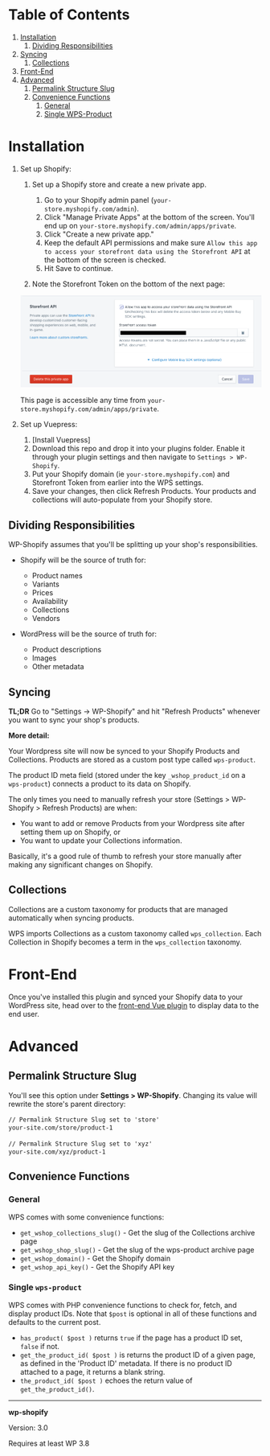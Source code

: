 
# Table of Contents

1.  [Installation](#installation)
    1.  [Dividing Responsibilities](#dividing-responsibilities)
1.  [Syncing](#syncing)
    1.  [Collections](#collections)
1.  [Front-End](#front-end)
1.  [Advanced](#advanced)
    1.  [Permalink Structure Slug](#permalink-structure-slug)
    1.  [Convenience Functions](#convenience-functions)
        1.  [General](#general)
        1.  [Single WPS-Product](#single-wps-product)

# Installation

1.  Set up Shopify:

    1.  Set up a Shopify store and create a new private app.

        1.  Go to your Shopify admin panel (`your-store.myshopify.com/admin`).
        1.  Click "Manage Private Apps" at the bottom of the screen. You'll end up on `your-store.myshopify.com/admin/apps/private`.
        1.  Click "Create a new private app."
        1.  Keep the default API permissions and make sure `Allow this app to access your storefront data using the Storefront API` at the bottom of the screen is checked.
        1.  Hit Save to continue.

    1.  Note the Storefront Token on the bottom of the next page:

    ![Screenshot showing a visual reference for the storefront token](docs/storefront-access-token.png)

    This page is accessible any time from `your-store.myshopify.com/admin/apps/private`.

1.  Set up Vuepress:
    1.  [Install Vuepress]
    1.  Download this repo and drop it into your plugins folder. Enable it through your plugin settings and then navigate to `Settings > WP-Shopify`.
    1.  Put your Shopify domain (ie `your-store.myshopify.com`) and Storefront Token from earlier into the WPS settings.
    1.  Save your changes, then click Refresh Products. Your products and collections will auto-populate from your Shopify store.

## Dividing Responsibilities

WP-Shopify assumes that you'll be splitting up your shop's responsibilities.

-   Shopify will be the source of truth for:
    -   Product names
    -   Variants
    -   Prices
    -   Availability
    -   Collections
    -   Vendors
-   WordPress will be the source of truth for:

    -   Product descriptions
    -   Images
    -   Other metadata

## Syncing

**TL;DR** Go to "Settings -> WP-Shopify" and hit "Refresh Products" whenever you want to sync your shop's products.

**More detail:**

Your Wordpress site will now be synced to your Shopify Products and Collections. Products are stored as a custom post type called `wps-product`.

The product ID meta field (stored under the key `_wshop_product_id` on a `wps-product`) connects a product to its data on Shopify.

The only times you need to manually refresh your store (Settings > WP-Shopify > Refresh Products) are when:

-   You want to add or remove Products from your Wordpress site after setting them up on Shopify, or
-   You want to update your Collections information.

Basically, it's a good rule of thumb to refresh your store manually after making any significant changes on Shopify.

## Collections

Collections are a custom taxonomy for products that are managed automatically when syncing products.

WPS imports Collections as a custom taxonomy called `wps_collection`. Each Collection in Shopify becomes a term in the `wps_collection` taxonomy.

# Front-End

Once you've installed this plugin and synced your Shopify data to your WordPress site, head over to the [front-end Vue plugin]() to display data to the end user.

# Advanced

## Permalink Structure Slug

You'll see this option under **Settings > WP-Shopify**. Changing its value will rewrite the store's parent directory:

```
// Permalink Structure Slug set to 'store'
your-site.com/store/product-1

// Permalink Structure Slug set to 'xyz'
your-site.com/xyz/product-1
```

## Convenience Functions

### General

WPS comes with some convenience functions:

-   `get_wshop_collections_slug()` - Get the slug of the Collections archive page
-   `get_wshop_shop_slug()` - Get the slug of the wps-product archive page
-   `get_wshop_domain()` - Get the Shopify domain
-   `get_wshop_api_key()` - Get the Shopify API key

### Single `wps-product`

WPS comes with PHP convenience functions to check for, fetch, and display product IDs. Note that `$post` is optional in all of these functions and defaults to the current post.

-   `has_product( $post )` returns `true` if the page has a product ID set, `false` if not.
-   `get_the_product_id( $post )` is returns the product ID of a given page, as defined in the 'Product ID' metadata. If there is no product ID attached to a page, it returns a blank string.
-   `the_product_id( $post )` echoes the return value of `get_the_product_id()`.

---

**wp-shopify**



Version: 3.0

Requires at least WP 3.8
